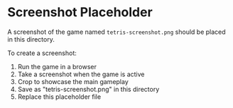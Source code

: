 # Screenshot Placeholder

A screenshot of the game named `tetris-screenshot.png` should be placed in this directory.

To create a screenshot:
1. Run the game in a browser
2. Take a screenshot when the game is active
3. Crop to showcase the main gameplay
4. Save as "tetris-screenshot.png" in this directory
5. Replace this placeholder file